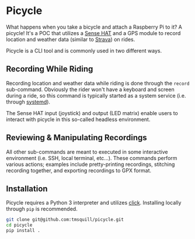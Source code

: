 # Picycle

What happens when you take a bicycle and attach a Raspberry Pi to it? A picycle! It's a POC that utilizes a [Sense HAT](https://www.raspberrypi.org/blog/sense-hat-projects/) and a GPS module to record location and weather data (similar to [Strava](https://www.strava.com/)) on rides. 

Picycle is a CLI tool and is commonly used in two different ways.

## Recording While Riding

Recording location and weather data while riding is done through the `record` sub-command. Obviously the rider won't have a keyboard and screen during a ride, so this command is typically started as a system service (i.e. through [systemd](https://systemd.io/)).

The Sense HAT input (joystick) and output (LED matrix) enable users to interact with picycle in this so-called headless environment.

## Reviewing & Manipulating Recordings

All other sub-commands are meant to executed in some interactive environment (i.e. SSH, local terminal, etc...). These commands perform various actions; examples include pretty-printing recordings, stitching recording together, and exporting recordings to GPX format.

## Installation

Picycle requires a Python 3 interpreter and utilizes [click](https://click.palletsprojects.com/). Installing locally through `pip` is recommended.

```bash
git clone git@github.com:tmsquill/picycle.git
cd picycle
pip install .
```